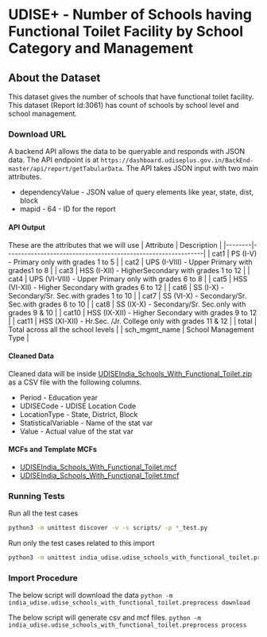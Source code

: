 # UDISE+ - Number of Schools having Functional Toilet Facility by School Category and Management

## About the Dataset
This dataset gives the number of schools that have functional toilet facility. This dataset (Report Id:3061) has count of schools by school level and school management.

### Download URL
A backend API allows the data to be queryable and responds with JSON data. The API endpoint is at `https://dashboard.udiseplus.gov.in/BackEnd-master/api/report/getTabularData`. The API takes JSON input with two main attributes.

- dependencyValue - JSON value of query elements like year, state, dist, block
- mapid - 64 - ID for the report

#### API Output
These are the attributes that we will use
| Attribute       | Description                                                  |
|--------|--------------------------------------------------------------|
| cat1   | PS (I-V) - Primary only with grades 1 to 5                   |
| cat2   | UPS (I-VIII) - Upper Primary with grades1 to 8               |
| cat3   |  HSS (I-XII) - HigherSecondary with grades 1 to 12           |
| cat4   | UPS (VI-VIII) - Upper Primary only with grades 6 to 8        |
| cat5   | HSS (VI-XII)    - Higher Secondary with grades 6 to 12       |
| cat6   | SS (I-X) - Secondary/Sr. Sec.with grades 1 to 10             |
| cat7   | SS (VI-X) - Secondary/Sr. Sec.with grades 6 to 10            |
| cat8   | SS (IX-X) - Secondary/Sr. Sec.only with grades 9 & 10        |
| cat10  | HSS (IX-XII) - Higher Secondary with grades 9 to 12          |
| cat11  | HSS (XI-XII) - Hr.Sec. /Jr. College only with grades 11 & 12 |
| total  | Total across all the school levels |
| sch_mgmt_name  | School Management Type |


#### Cleaned Data
Cleaned data will be inside [UDISEIndia_Schools_With_Functional_Toilet.zip](UDISEIndia_Schools_With_Functional_Toilet.zip) as a CSV file with the following columns.

- Period - Education year
- UDISECode  - UDISE Location Code
- LocationType  - State, District, Block
- StatisticalVariable - Name of the stat var
- Value - Actual value of the stat var

#### MCFs and Template MCFs
- [UDISEIndia_Schools_With_Functional_Toilet.mcf](UDISEIndia_Schools_With_Functional_Toilet.mcf)
- [UDISEIndia_Schools_With_Functional_Toilet.tmcf](UDISEIndia_Schools_With_Functional_Toilet.tmcf)

### Running Tests

Run all the test cases

```bash
python3 -m unittest discover -v -s scripts/ -p *_test.py
```

Run only the test cases related to this import

```bash
python3 -m unittest india_udise.udise_schools_with_functional_toilet.preprocess_test.TestPreprocess
```

### Import Procedure

The below script will download the data
`python -m india_udise.udise_schools_with_functional_toilet.preprocess download`

The below script will generate csv and mcf files.
`python -m india_udise.udise_schools_with_functional_toilet.preprocess process`
